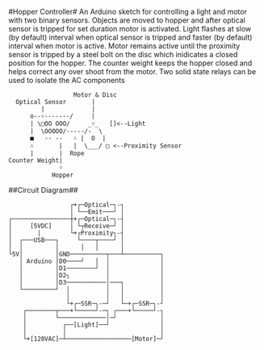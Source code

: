 #Hopper Controller#
An Arduino sketch for controlling a light and motor with two binary sensors. Objects are moved to hopper and after optical sensor is tripped for set duration motor is activated. Light flashes at slow (by default) interval when optical sensor is tripped and faster (by default) interval when motor is active. Motor remains active until the proximity sensor is tripped by a steel bolt on the disc which inidicates a closed position for the hopper. The counter weight keeps the hopper closed and helps correct any over shoot from the motor. Two solid state relays can be used to isolate the AC components

```
                  Motor & Disc
  Optical Sensor       |
         |             |
      o--˅-------/     |  
      | \□OO OOO/     _˅_   []<--Light
      |  \OOOOO/-----/-  \
      ■   -- --   ˄ |  O  |
      ˄       |   |  \___/ □ <--Proximity Sensor
      |       |  Rope
Counter Weight|
              ˅
            Hopper
```

##Circuit Diagram##
```
                 ┌+┌─Optical─┐-┐
                 │ └──Emit───┘ │	
┌────────────────┼+┌─Optical─┐-┤
│     [5VDC]     │ └┬Receive─┘ │
│       |        └+┌Proximity┐-┤
│  ┌───USB───┐	   └────┬────┘ │
│  │         │      │   │      │
└5V│         │GND──────────┬───┴──────────┐
   │ Arduino │D0────┘   │  │              │
   │         │D1────────┘  │              │
   │         │D2┐          │              │
   │         │D3───────────│───┐          │
   └─────────┘  │          │   │          │
                │          │   │          │
                └+┌─SSR─┐-─┘   └─+┌─SSR─┐-┘
    ┌────────┬───+└─────┘-─┐ ┌───+└─────┘-┐
    │        └─────────────│─┘            │
    │ 	       ┌──[Light]──┘              │
    │          │                          │
    └+[120VAC]─┴──────────────────[Motor]─┘
```